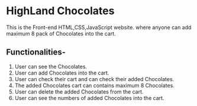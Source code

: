 
# HighLand Chocolates

This is the Front-end HTML,CSS,JavaScript website. where anyone can add maximum 8 pack of Chocolates into the cart.

## Functionalities-

1. User can see the Chocolates.
2. User can add Chocolates into the cart.
3. User can check their cart and can check their added Chocolates.
4. The added Chocolates cart can contains maximum 8 Chocolates.
5. User can delete the added Chocolates from the cart.
6. User can see the numbers of added Chocolates into the cart.













